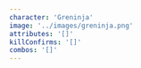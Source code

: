 ```yaml
---
character: 'Greninja'
image: '../images/greninja.png'
attributes: '[]'
killConfirms: '[]'
combos: '[]'
---
```

